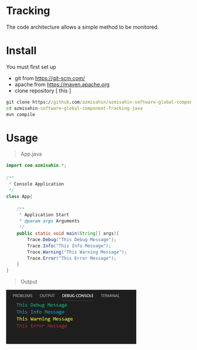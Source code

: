 # Tracking

The code architecture allows a simple method to be monitored.

# Install

You must first set up
* git from https://git-scm.com/ 
* apache from https://maven.apache.org
* clone repository [ this ]
```cmd
git clone https://github.com/azmisahin/azmisahin-software-global-component-Tracking-java.git
cd azmisahin-software-global-component-Tracking-java
mvn compile
```

# Usage

> App.java

```java
import com.azmisahin.*;

/**
 * Console Application
 */
class App{

    /**
     * Application Start
     * @param args Arguments
     */
    public static void main(String[] args){
        Trace.Debug("This Debug Message");
        Trace.Info("This Info Message");
        Trace.Warning("This Warning Message");
        Trace.Error("This Error Message");
    }
}
```
> Output

![Trace Console Screen](docs/media/console-screen.PNG)